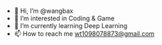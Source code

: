 - 👋 Hi, I’m @wangbax
- 👀 I’m interested in Coding & Game
- 🌱 I’m currently learning Deep Learning
- 📫 How to reach me wt1098078873@gmail.com

<!---
wangbax/wangbax is a ✨ special ✨ repository because its `README.md` (this file) appears on your GitHub profile.
You can click the Preview link to take a look at your changes.
--->
